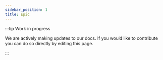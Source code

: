 ```yaml
---
sidebar_position: 1
title: Epic
---
```


:::tip Work in progress

We are actively making updates to our docs. If you would like to contribute you can do so directly by editing this page.

:::